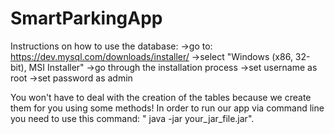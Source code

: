 # SmartParkingApp


Instructions on how to use the database:
  ->go to: https://dev.mysql.com/downloads/installer/
  ->select "Windows (x86, 32-bit), MSI Installer"
  ->go through the installation process
  ->set username as root
  ->set password as admin

You won't have to deal with the creation of the tables because we create them for you using some methods!
In order to run our app via command line you need to use this command: " java -jar your_jar_file.jar".
